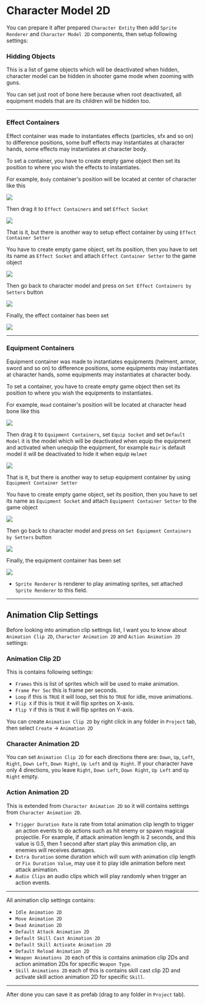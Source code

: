 # Character Model 2D

You can prepare it after prepared `Character Entity` then add `Sprite Renderer` and `Character Model 2D` components, then setup following settings:

### Hidding Objects

This is a list of game objects which will be deactivated when hidden, character model can be hidden in shooter game mode when zooming with guns.

You can set just root of bone here because when root deactivated, all equipment models that are its children will be hidden too.

* * *

### Effect Containers

Effect container was made to instantiates effects (particles, sfx and so on) to difference positions, some buff effects may instantiates at character hands, some effects may instantiates at character body.

To set a container, you have to create empty game object then set its position to where you wish the effects to instantiates.

For example, `Body` container's position will be located at center of character like this

![](../images/105/1.png)

Then drag it to `Effect Containers` and set `Effect Socket`

![](../images/105/2.png)

That is it, but there is another way to setup effect container by using `Effect Container Setter`

You have to create empty game object, set its position, then you have to set its name as `Effect Socket` and attach `Effect Container Setter` to the game object

![](../images/105/3.png)

Then go back to character model and press on `Set Effect Containers by Setters` button

![](../images/105/4.png)

Finally, the effect container has been set

![](../images/105/5.png)

* * *

### Equipment Containers

Equipment container was made to instantiates equipments (helment, armor, sword and so on) to difference positions, some equipments may instantiates at character hands, some equipments may instantiates at character body.

To set a container, you have to create empty game object then set its position to where you wish the equipments to instantiates.

For example, `Head` container's position will be located at character head bone like this

![](../images/105/6.png)

Then drag it to `Equipment Containers`, set `Equip Socket` and set `Default Model` it is the model which will be deactivated when equip the equipment and activated when unequip the equipment, for example `Hair` is default model it will be deactivated to hide it when equip `Helmet`

![](../images/105/7.png)

That is it, but there is another way to setup equipment container by using `Equipment Container Setter`

You have to create empty game object, set its position, then you have to set its name as `Equipment Socket` and attach `Equipment Container Setter` to the game object

![](../images/105/8.png)

Then go back to character model and press on `Set Equipment Containers by Setters` button

![](../images/105/9.png)

Finally, the equipment container has been set

![](../images/105/10.png)
*   `Sprite Renderer` is renderer to play animating sprites, set attached `Sprite Renderer` to this field.

* * *

## Animation Clip Settings

Before looking into animation clip settings list, I want you to know about `Animation Clip 2D`, `Character Animation 2D` and `Action Animation 2D` settings:

### Animation Clip 2D

This is contains following settings:
*   `Frames` this is list of sprites which will be used to make animation.
*   `Frame Per Sec` this is frame per seconds.
*   `Loop` if this is `TRUE` it will loop, set this to `TRUE` for idle, move animations.
*   `Flip X` if this is `TRUE` it will flip sprites on X-axis.
*   `Flip Y` if this is `TRUE` it will flip sprites on Y-axis.

You can create `Animation Clip 2D` by right click in any folder in `Project` tab, then select `Create` → `Animation 2D`

### Character Animation 2D

You can set `Animation Clip 2D` for each directions there are: `Down`, `Up`, `Left`, `Right`, `Down Left`, `Down Right`, `Up Left` and `Up Right`. If your character have only 4 directions, you leave `Right`, `Down Left`, `Down Right`, `Up Left` and `Up Right` empty.

### Action Animation 2D

This is extended from `Character Animation 2D` so it will contains settings from `Character Animation 2D`.

*   `Trigger Duration Rate` is rate from total animation clip length to trigger an action events to do actions such as hit enemy or spawn magical projectile. For example, if attack animation length is 2 seconds, and this value is 0.5, then 1 second after start play this animation clip, an enemies will receives damages.
*   `Extra Duration` some duration which will sum with animation clip length or `Fix Duration Value`, may use it to play idle animation before next attack animation.
*   `Audio Clips` an audio clips which will play randomly when trigger an action events.

* * *

All animation clip settings contains:

*   `Idle Animation 2D`
*   `Move Animation 2D`
*   `Dead Animation 2D`
*   `Default Attack Animation 2D`
*   `Default Skill Cast Animation 2D`
*   `Default Skill Activate Animation 2D`
*   `Default Reload Animation 2D`
*   `Weapon Animations 2D` each of this is contains animation clip 2Ds and action animation 2Ds for specific `Weapon Type`.
*   `Skill Animations 2D` each of this is contains skill cast clip 2D and activate skill action animation 2D for specific `Skill`.

* * *

After done you can save it as prefab (drag to any folder in `Project` tab).